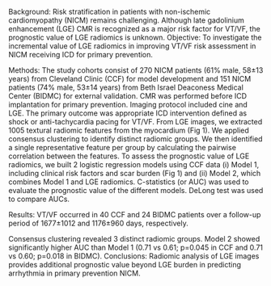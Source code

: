 Background: Risk stratification in patients with non-ischemic cardiomyopathy (NICM) remains challenging. Although late gadolinium enhancement (LGE) CMR is recognized as a major risk factor for VT/VF, the prognostic value of LGE radiomics is unknown.
Objective: To investigate the incremental value of LGE radiomics in improving VT/VF risk assessment in NICM receiving ICD for primary prevention.


Methods: The study cohorts consist of 270 NICM patients (61% male, 58±13 years) from Cleveland Clinic (CCF) for model development and 151 NICM patients (74% male, 53±14 years) from Beth Israel Deaconess Medical Center (BIDMC) for external validation. CMR was performed before ICD implantation for primary prevention. Imaging protocol included cine and LGE. The primary outcome was appropriate ICD intervention defined as shock or anti-tachycardia pacing for VT/VF. From LGE images, we extracted 1005 textural radiomic features from the myocardium (Fig 1). We applied consensus clustering to identify distinct radiomic groups. We then identified a single representative feature per group by calculating the pairwise correlation between the features. To assess the prognostic value of LGE radiomics, we built 2 logistic regression models using CCF data (i) Model 1, including clinical risk factors and scar burden (Fig 1) and (ii) Model 2, which combines Model 1 and LGE radiomics. C-statistics (or AUC) was used to evaluate the prognostic value of the different models. DeLong test was used to compare AUCs.


Results: VT/VF occurred in 40 CCF and 24 BIDMC patients over a follow-up period of 1677±1012 and 1176±960 days, respectively. 

Consensus clustering revealed 3 distinct radiomic groups. Model 2 showed significantly higher AUC than Model 1 (0.71 vs 0.61; p=0.045 in CCF and 0.71 vs 0.60; p=0.018 in BIDMC). 
Conclusions: Radiomic analysis of LGE images provides additional prognostic value beyond LGE burden in predicting arrhythmia in primary prevention NICM. 

